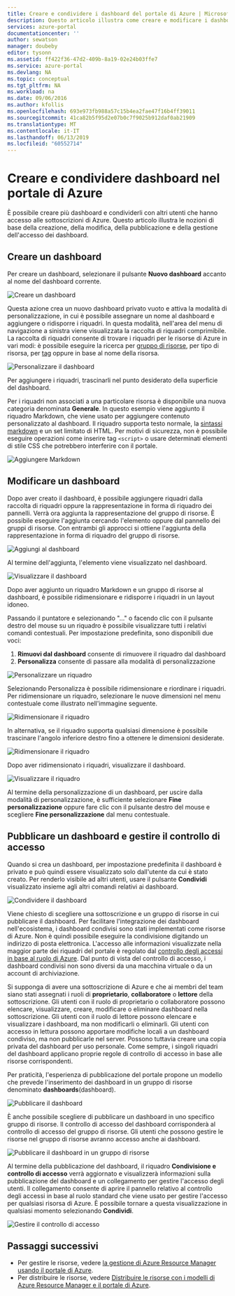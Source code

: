 ```yaml
---
title: Creare e condividere i dashboard del portale di Azure | Microsoft Docs
description: Questo articolo illustra come creare e modificare i dashboard nel portale di Azure.
services: azure-portal
documentationcenter: ''
author: sewatson
manager: doubeby
editor: tysonn
ms.assetid: ff422f36-47d2-409b-8a19-02e24b03ffe7
ms.service: azure-portal
ms.devlang: NA
ms.topic: conceptual
ms.tgt_pltfrm: NA
ms.workload: na
ms.date: 09/06/2016
ms.author: kfollis
ms.openlocfilehash: 693e973fb988a57c15b4ea2fae47f16b4ff39011
ms.sourcegitcommit: 41ca82b5f95d2e07b0c7f9025b912daf0ab21909
ms.translationtype: MT
ms.contentlocale: it-IT
ms.lasthandoff: 06/13/2019
ms.locfileid: "60552714"
---
```

# <a name="create-and-share-dashboards-in-the-azure-portal"></a>Creare e condividere dashboard nel portale di Azure
È possibile creare più dashboard e condividerli con altri utenti che hanno accesso alle sottoscrizioni di Azure.  Questo articolo illustra le nozioni di base della creazione, della modifica, della pubblicazione e della gestione dell'accesso dei dashboard.

## <a name="create-a-dashboard"></a>Creare un dashboard
Per creare un dashboard, selezionare il pulsante **Nuovo dashboard** accanto al nome del dashboard corrente.  

![Creare un dashboard](./media/azure-portal-dashboards/new-dashboard.png)

Questa azione crea un nuovo dashboard privato vuoto e attiva la modalità di personalizzazione, in cui è possibile assegnare un nome al dashboard e aggiungere o ridisporre i riquadri.  In questa modalità, nell'area del menu di navigazione a sinistra viene visualizzata la raccolta di riquadri comprimibile.  La raccolta di riquadri consente di trovare i riquadri per le risorse di Azure in vari modi: è possibile eseguire la ricerca per [gruppo di risorse](../azure-resource-manager/resource-group-overview.md#resource-groups), per tipo di risorsa, per [tag](../azure-resource-manager/resource-group-using-tags.md) oppure in base al nome della risorsa.  

![Personalizzare il dashboard](./media/azure-portal-dashboards/customize-dashboard.png)

Per aggiungere i riquadri, trascinarli nel punto desiderato della superficie del dashboard.

Per i riquadri non associati a una particolare risorsa è disponibile una nuova categoria denominata **Generale**.  In questo esempio viene aggiunto il riquadro Markdown,  che viene usato per aggiungere contenuto personalizzato al dashboard.  Il riquadro supporta testo normale, la [sintassi markdown](https://daringfireball.net/projects/markdown/syntax) e un set limitato di HTML.  Per motivi di sicurezza, non è possibile eseguire operazioni come inserire tag `<script>` o usare determinati elementi di stile CSS che potrebbero interferire con il portale. 

![Aggiungere Markdown](./media/azure-portal-dashboards/add-markdown.png)

## <a name="edit-a-dashboard"></a>Modificare un dashboard
Dopo aver creato il dashboard, è possibile aggiungere riquadri dalla raccolta di riquadri oppure la rappresentazione in forma di riquadro dei pannelli. Verrà ora aggiunta la rappresentazione del gruppo di risorse. È possibile eseguire l'aggiunta cercando l'elemento oppure dal pannello dei gruppi di risorse. Con entrambi gli approcci si ottiene l'aggiunta della rappresentazione in forma di riquadro del gruppo di risorse.

![Aggiungi al dashboard](./media/azure-portal-dashboards/pin-to-dashboard.png)

Al termine dell'aggiunta, l'elemento viene visualizzato nel dashboard.

![Visualizzare il dashboard](./media/azure-portal-dashboards/view-dashboard.png)

Dopo aver aggiunto un riquadro Markdown e un gruppo di risorse al dashboard, è possibile ridimensionare e ridisporre i riquadri in un layout idoneo.

Passando il puntatore e selezionando "…" o facendo clic con il pulsante destro del mouse su un riquadro è possibile visualizzare tutti i relativi comandi contestuali. Per impostazione predefinita, sono disponibili due voci:

1. **Rimuovi dal dashboard** consente di rimuovere il riquadro dal dashboard
2. **Personalizza** consente di passare alla modalità di personalizzazione

![Personalizzare un riquadro](./media/azure-portal-dashboards/customize-tile.png)

Selezionando Personalizza è possibile ridimensionare e riordinare i riquadri. Per ridimensionare un riquadro, selezionare le nuove dimensioni nel menu contestuale come illustrato nell'immagine seguente.

![Ridimensionare il riquadro](./media/azure-portal-dashboards/resize-tile.png)

In alternativa, se il riquadro supporta qualsiasi dimensione è possibile trascinare l'angolo inferiore destro fino a ottenere le dimensioni desiderate.

![Ridimensionare il riquadro](./media/azure-portal-dashboards/resize-corner.png)

Dopo aver ridimensionato i riquadri, visualizzare il dashboard.

![Visualizzare il riquadro](./media/azure-portal-dashboards/view-tile.png)

Al termine della personalizzazione di un dashboard, per uscire dalla modalità di personalizzazione, è sufficiente selezionare **Fine personalizzazione** oppure fare clic con il pulsante destro del mouse e scegliere **Fine personalizzazione** dal menu contestuale.

## <a name="publish-a-dashboard-and-manage-access-control"></a>Pubblicare un dashboard e gestire il controllo di accesso
Quando si crea un dashboard, per impostazione predefinita il dashboard è privato e può quindi essere visualizzato solo dall'utente da cui è stato creato.  Per renderlo visibile ad altri utenti, usare il pulsante **Condividi** visualizzato insieme agli altri comandi relativi ai dashboard.

![Condividere il dashboard](./media/azure-portal-dashboards/share-dashboard.png)

Viene chiesto di scegliere una sottoscrizione e un gruppo di risorse in cui pubblicare il dashboard. Per facilitare l'integrazione dei dashboard nell'ecosistema, i dashboard condivisi sono stati implementati come risorse di Azure. Non è quindi possibile eseguire la condivisione digitando un indirizzo di posta elettronica.  L'accesso alle informazioni visualizzate nella maggior parte dei riquadri del portale è regolato dal [controllo degli accessi in base al ruolo di Azure](../role-based-access-control/role-assignments-portal.md). Dal punto di vista del controllo di accesso, i dashboard condivisi non sono diversi da una macchina virtuale o da un account di archiviazione.  

Si supponga di avere una sottoscrizione di Azure e che ai membri del team siano stati assegnati i ruoli di **proprietario**, **collaboratore** o **lettore** della sottoscrizione.  Gli utenti con il ruolo di proprietario o collaboratore possono elencare, visualizzare, creare, modificare o eliminare dashboard nella sottoscrizione.  Gli utenti con il ruolo di lettore possono elencare e visualizzare i dashboard, ma non modificarli o eliminarli.  Gli utenti con accesso in lettura possono apportare modifiche locali a un dashboard condiviso, ma non pubblicarle nel server.  Possono tuttavia creare una copia privata del dashboard per uso personale.  Come sempre, i singoli riquadri del dashboard applicano proprie regole di controllo di accesso in base alle risorse corrispondenti.  

Per praticità, l'esperienza di pubblicazione del portale propone un modello che prevede l'inserimento dei dashboard in un gruppo di risorse denominato **dashboards**(dashboard).  

![Pubblicare il dashboard](./media/azure-portal-dashboards/publish-dashboard.png)

È anche possibile scegliere di pubblicare un dashboard in uno specifico gruppo di risorse.  Il controllo di accesso del dashboard corrisponderà al controllo di accesso del gruppo di risorse.  Gli utenti che possono gestire le risorse nel gruppo di risorse avranno accesso anche ai dashboard.

![Pubblicare il dashboard in un gruppo di risorse](./media/azure-portal-dashboards/publish-to-resource-group.png)

Al termine della pubblicazione del dashboard, il riquadro **Condivisione e controllo di accesso** verrà aggiornato e visualizzerà informazioni sulla pubblicazione del dashboard e un collegamento per gestire l'accesso degli utenti.  Il collegamento consente di aprire il pannello relativo al controllo degli accessi in base al ruolo standard che viene usato per gestire l'accesso per qualsiasi risorsa di Azure.  È possibile tornare a questa visualizzazione in qualsiasi momento selezionando **Condividi**.

![Gestire il controllo di accesso](./media/azure-portal-dashboards/manage-access.png)

## <a name="next-steps"></a>Passaggi successivi
* Per gestire le risorse, vedere [la gestione di Azure Resource Manager usando il portale di Azure](../azure-resource-manager/manage-resources-portal.md).
* Per distribuire le risorse, vedere [Distribuire le risorse con i modelli di Azure Resource Manager e il portale di Azure](../azure-resource-manager/resource-group-template-deploy-portal.md).

